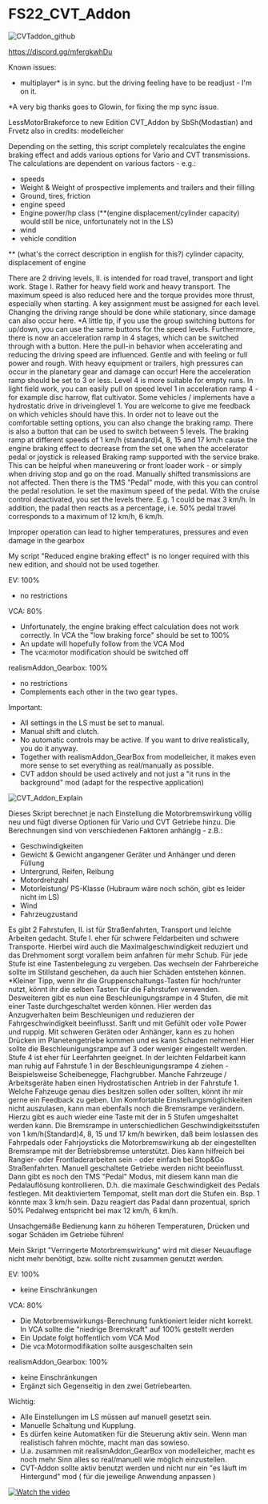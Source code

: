 # FS22_CVT_Addon

![CVTaddon_github](https://user-images.githubusercontent.com/4678246/214910194-35925097-47f7-4b22-ba34-4a7e1f6e73b5.png)

https://discord.gg/mfergkwhDu 

Known issues:
- multiplayer* is in sync. but the driving feeling have to be readjust - I'm on it.

*A very big thanks goes to Glowin, for fixing the mp sync issue.

LessMotorBrakeforce to new Edition CVT_Addon 
by SbSh(Modastian) and Frvetz
also in credits: modelleicher


Depending on the setting, this script completely recalculates the engine braking effect
 and adds various options for Vario and CVT transmissions.
 The calculations are dependent on various factors - e.g.:
 - speeds
 - Weight & Weight of prospective implements and trailers and their filling
 - Ground, tires, friction
 - engine speed
 - Engine power/hp class (**(engine displacement/cylinder capacity) would still be nice, unfortunately not in the LS)
 - wind
 - vehicle condition

** (what's the correct description in english for this?) cylinder capacity, displacement of engine

There are 2 driving levels, II. is intended for road travel, transport and light work.
Stage I. Rather for heavy field work and heavy transport.  The maximum speed is also reduced here
and the torque provides more thrust, especially when starting.
A key assignment must be assigned for each level.  Changing the driving range should be done while stationary,
 since damage can also occur here.
 *A little tip, if you use the group switching buttons for up/down, you can use the same buttons for the speed levels.
 Furthermore, there is now an acceleration ramp in 4 stages, which can be switched through with a button.
 Here the pull-in behavior when accelerating and reducing the driving speed are influenced.
 Gentle and with feeling or full power and rough.
 With heavy equipment or trailers, high pressures can occur in the planetary gear and damage can occur!
 Here the acceleration ramp should be set to 3 or less.  Level 4 is more suitable for empty runs.
 In light field work, you can easily pull on speed level 1 in acceleration ramp 4 - for example disc harrow, flat cultivator.
 Some vehicles / implements have a hydrostatic drive in driveinglevel 1.
 You are welcome to give me feedback on which vehicles should have this.
 In order not to leave out the comfortable setting options, you can also change the braking ramp.
 There is also a button that can be used to switch between 5 levels.
 The braking ramp at different speeds of 1 km/h (standard)4, 8, 15 and 17 km/h
 cause the engine braking effect to decrease from the set one when the accelerator pedal or joystick is released
 Braking ramp supported with the service brake.
 This can be helpful when maneuvering or front loader work - or simply when driving stop and go on the road.
 Manually shifted transmissions are not affected.
 Then there is the TMS "Pedal" mode, with this you can control the pedal resolution.
 Ie set the maximum speed of the pedal.  With the cruise control deactivated, you set the levels there.
 E.g. 1 could be max 3 km/h.  In addition, the padal then reacts as a percentage, i.e. 50% pedal travel corresponds to a maximum of 12 km/h, 6 km/h.

 Improper operation can lead to higher temperatures, pressures and even damage in the gearbox
 
 My script "Reduced engine braking effect" is no longer required with this new edition, and should not be used together.

EV: 100%
 - no restrictions

VCA: 80%
 - Unfortunately, the engine braking effect calculation does not work correctly.  In VCA the "low braking force" should be set to 100%
 - An update will hopefully follow from the VCA Mod
 - The vca:motor modification should be switched off

realismAddon_Gearbox: 100%
 - no restrictions
 - Complements each other in the two gear types.

Important:
 - All settings in the LS must be set to manual.
 - Manual shift and clutch.
 - No automatic controls may be active.
   If you want to drive realistically, you do it anyway.
 - Together with realismAddon_GearBox from modelleicher, it makes even more sense to set everything as real/manually as possible.
 - CVT addon should be used actively and not just a "it runs in the background" mod (adapt for the respective application)



![CVT_Addon_Explain](https://github.com/s4t4n/FS22_CVT_Addon/assets/4678246/090a90af-d47a-455d-a59b-b9fea431db5c)




Dieses Skript berechnet je nach Einstellung die Motorbremswirkung völlig neu
und fügt diverse Optionen für Vario und CVT Getriebe hinzu.
Die Berechnungen sind von verschiedenen Faktoren anhängig - z.B.:
- Geschwindigkeiten
- Gewicht & Gewicht angangener Geräter und Anhänger und deren Füllung
- Untergrund, Reifen, Reibung
- Motordrehzahl
- Motorleistung/ PS-Klasse (Hubraum wäre noch schön, gibt es leider nicht im LS)
- Wind
- Fahrzeugzustand
  
Es gibt 2 Fahrstufen, II. ist für Straßenfahrten, Transport und leichte Arbeiten gedacht.
Stufe I. eher für schwere Feldarbeiten und schwere Transporte. Hierbei wird auch die Maximalgeschwindigkeit reduziert
und das Drehmoment sorgt vorallem beim anfahren für mehr Schub.
Für jede Stufe ist eine Tastenbelegung zu vergeben. Das wechseln der Fahrbereiche sollte im Stillstand geschehen,
da auch hier Schäden entstehen können.
*Kleiner Tipp, wenn ihr die Gruppenschaltungs-Tasten für hoch/runter nutzt, könnt ihr die selben Tasten für die Fahrstufen verwenden.
Desweiteren gibt es nun eine Beschleunigungsrampe in 4 Stufen, die mit einer Taste durchgeschaltet werden können.
Hier werden das Anzugverhalten beim Beschleunigen und reduzieren der Fahrgeschwindigkeit beeinflusst.
Sanft und mit Gefühlt oder volle Power und ruppig.
Mit schweren Geräten oder Anhänger, kann es zu hohen Drücken im Planetengetriebe kommen und es kann Schaden nehmen!
Hier sollte die Beschleunigungsrampe auf 3 oder weniger eingestellt werden. Stufe 4 ist eher für Leerfahrten geeignet.
In der leichten Feldarbeit kann man ruhig auf Fahrstufe 1 in der Beschleunigungsrampe 4 ziehen - Beispielsweise Scheibenegge, Flachgrubber.
Manche Fahrzeuge / Arbeitsgeräte haben einen Hydrostatischen Antrieb in der Fahrstufe 1.
Welche Fahzeuge genau dies besitzen sollen oder sollten, könnt ihr mir gerne ein Feedback zu geben.
Um Komfortable Einstellungsmöglichkeiten nicht auszulasen, kann man ebenfalls noch die Bremsrampe verändern.
Hierzu gibt es auch wieder eine Taste mit der in 5 Stufen umgeshaltet werden kann.
Die Bremsrampe in unterschiedlichen Geschwindigkeitsstufen von 1 km/h(Standard)4, 8, 15 und 17 km/h
bewirken, daß beim loslassen des Fahrpedals oder Fahrjoysticks die Motorbremswirkung ab der eingestellten
Bremsrampe mit der Betriebsbremse unterstützt.
Dies kann hilfreich bei Rangier- oder Frontladerarbeiten sein - oder einfach bei Stop&Go Straßenfahrten.
Manuell geschaltete Getriebe werden nicht beeinflusst.
Dann gibt es noch den TMS "Pedal" Modus, mit diesem kann man die Pedalauflösung kontrollieren.
D.h. die maximale Geschwindigkeit des Pedals festlegen. Mit deaktiviertem Tempomat, stellt man dort die Stufen ein.
Bsp. 1 könnte max 3 km/h sein. Dazu reagiert das Padal dann prozentual, sprich 50% Pedalweg entspricht bei max 12 km/h, 6 km/h.

Unsachgemäße Bedienung kann zu höheren Temperaturen, Drücken und sogar Schäden im Getriebe führen!

Mein Skript "Verringerte Motorbremswirkung" wird mit dieser Neuauflage nicht mehr benötigt, bzw. sollte nicht zusammen genutzt werden.

EV: 100%
- keine Einschränkungen
  
VCA: 80%
- Die Motorbremswirkungs-Berechnung funktioniert leider nicht korrekt. In VCA sollte die "niedrige Bremskraft" auf 100% gestellt werden
- Ein Update folgt hoffentlich vom VCA Mod
- Die vca:Motormodifikation sollte ausgeschalten sein

realismAddon_Gearbox: 100%
- keine Einschränkungen
- Ergänzt sich Gegenseitig in den zwei Getriebearten.


Wichtig:
- Alle Einstellungen im LS müssen auf manuell gesetzt sein.
- Manuelle Schaltung und Kupplung.
- Es dürfen keine Automatiken für die Steuerung aktiv sein.
  Wenn man realistisch fahren möchte, macht man das sowieso.
- U.a. zusammen mit realismAddon_GearBox von modelleicher, macht es noch mehr Sinn alles so real/manuell wie möglich einzustellen.
- CVT-Addon sollte aktiv benutzt werden und nicht nur ein "es läuft im Hintergund" mod ( für die jeweilige Anwendung anpassen )


[![Watch the video](https://img.youtube.com/vi/rdKwO8u5Zd0/maxresdefault.jpg)](https://www.youtube.com/watch?v=rdKwO8u5Zd0)

